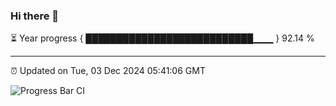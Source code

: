 ### Hi there 👋

⏳ Year progress { ███████████████████████████▁▁▁ } 92.14 %

---

⏰ Updated on Tue, 03 Dec 2024 05:41:06 GMT

![Progress Bar CI](https://github.com/IshwaranRudhara/GIT-ACTION/workflows/Progress%20Bar%20CI/badge.svg)
